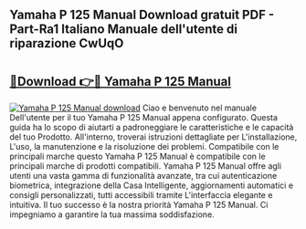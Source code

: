 ## Yamaha P 125 Manual Download gratuit PDF - Part-Ra1 Italiano Manuale dell'utente di riparazione CwUqO

# <h2><a href="http://dff135.blite.top/?on=Yamaha+P+125+Manual">🔗Download 👉🔴 Yamaha P 125 Manual</a></h2>

[![Yamaha P 125 Manual download](https://i.imgur.com/lujVjoI.png)](http://dff135.blite.top/?on=Yamaha+P+125+Manual)
Ciao e benvenuto nel manuale Dell'utente per il tuo Yamaha P 125 Manual appena configurato. Questa guida ha lo scopo di aiutarti a padroneggiare le caratteristiche e le capacità del tuo Prodotto. All'interno, troverai istruzioni dettagliate per L'installazione, L'uso, la manutenzione e la risoluzione dei problemi. Compatibile con le principali marche questo Yamaha P 125 Manual è compatibile con le principali marche di prodotti compatibili. Yamaha P 125 Manual offre agli utenti una vasta gamma di funzionalità avanzate, tra cui autenticazione biometrica, integrazione della Casa Intelligente, aggiornamenti automatici e consigli personalizzati, tutti accessibili tramite L'interfaccia elegante e intuitiva. Il tuo successo è la nostra priorità Yamaha P 125 Manual. Ci impegniamo a garantire la tua massima soddisfazione.

